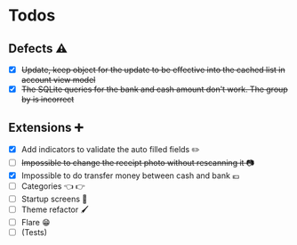 # Todos

## Defects ⚠️

- [x] ~~Update, keep object for the update to be effective into the cached list in account view model~~
- [x] ~~The SQLite queries for the bank and cash amount don't work. The group by is incorrect~~

## Extensions ➕

- [x] Add indicators to validate the auto filled fields ✏️
- [ ] ~~Impossible to change the receipt photo without rescanning it 📷~~
- [x] Impossible to do transfer money between cash and bank 💶
- [ ] Categories 👈 👉
- [ ] Startup screens 👋
- [ ] Theme refactor 🖌️
- [ ] Flare 😁
- [ ] (Tests)
